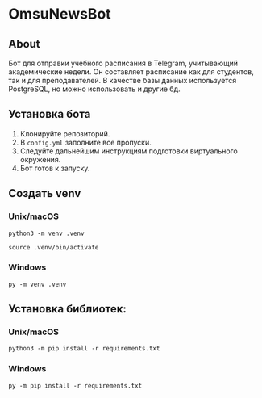 # OmsuNewsBot
## About

Бот для отправки учебного расписания в Telegram, учитывающий академические недели. Он составляет расписание как для студентов, так и для преподавателей. В качестве базы данных используется PostgreSQL, но можно использовать и другие бд.

## Установка бота

1. Клонируйте репозиторий.
2. В `config.yml` заполните все пропуски.
3. Следуйте дальнейшим инструкциям подготовки виртуального окружения.
4. Бот готов к запуску.

## Создать venv

### Unix/macOS

```shell
python3 -m venv .venv
```
```shell
source .venv/bin/activate
```

### Windows

```shell
py -m venv .venv
```

## Установка библиотек:

### Unix/macOS

```shell
python3 -m pip install -r requirements.txt
```

### Windows

```shell
py -m pip install -r requirements.txt
```